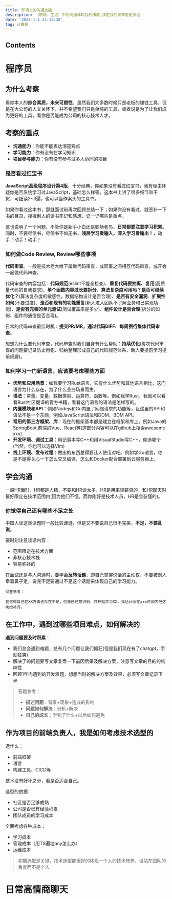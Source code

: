 ```yaml
---
title: 职场上的沟通技能
description: （职场、生活）中的沟通体现我的情商,决定我的未来能走多远
date: '2024-1-1 22:12:30'
tag: 计算机
---
```


## Contents

# 程序员

## 为什么考察

看你本人的**综合素质，未来可塑性**。虽然我们大多数时候只是老板的赚钱工具，但是在大公司的人文关怀下，并不希望我们只是单纯的工具，或者说是为了让我们成为更好的工具，看你是否能成为公司的核心技术人才。

## 考察的重点

- **沟通能力**：你能不能表达清楚观点
- **学习能力**：你有没有在学习知识
- **项目参与能力**：你有没有参与过多人协同的项目

### 是否看过红宝书

**JavaScript高级程序设计第4版**，十分经典，你如果没有看过红宝书，我有理由怀疑你是否系统学习过JavaScript，基础怎么样等。这本书上讲了很多细节和干货，可细读2~3遍，也可以当作案头的工具书。

如果你看过这本书，那就面试前再次回顾总结一下；如果你没有看过，就恶补一下书的目录，搜搜别人的读书笔记和感想，记一记哪些是重点。

这也说明了一个问题，不管你是新手小白还是职场老鸟，**日常都要注意学习积累**。同时，不要尽信书，尽信书不如无书，**浅层学习看输入，深入学习看输出！**，动手！动手！动手！

### 如何做Code Review, Review哪些事项

**代码审查**。一般是技术老大给下属做代码审查，或同事之间相互代码审查，或开会一起做代码审查。

代码审查的内容包括：**代码规范**(eslint不能全检查)、**重复代码要抽离、复用**(高质量代码的自我要求)、**单个函数内容过长要拆分**、**算法复杂度可用吗？是否可继续优化？**(算法复杂度的敏感性，数据结构设计是否合理)、**是否有安全漏洞**、**扩展性如何**(不要过度)、**是否和现有的功能重复**(新人进入团队不了解业务和已实现功能)、**是否有完善的单元测试**(测试覆盖率是多少)、**组件设计是否合理**(拆分的如何、组件的通信是否合理)。

日常的代码审查最佳时机：**提交PR/MR，通过代码DIFF**、**每周例行集体代码审查**。

想想为什么要代码审查，代码审查对我们自身有什么帮助：**持续优化**(每次代码审查的问题要记录防止再犯、归纳整理形成自己的代码规范体系、新人要提前学习提前规避)。

### 如何学习一门新语言，应该要考虑哪些方面

- **优势和应用场景**：如我要学习Rust语言，它有什么优势和其他语言相比，这门语言为什么存在，为了什么业务场景而生。
- **语法**：常量、变量、数据类型、运算符、函数等。例如我学Rust，我就可以看看Rust社区翻译的官方书籍，看看这门语言的语法是怎样写的。
- **内置模块和API**：例如Nodejs和Go内置了网络请求的功能等，且这里的API和语法不是一个东西，例如JavaScript语法和DOM、BOM API。
- **常用的第三方框架、库**：现在的框架基本都是建立在框架和库上。例如Java的SpringBoot,前端的Vue、React等(这部分内容可以在github上搜索awesome xxx)
- **开发环境、调试工具**：用记事本写C++和用VisualStudio写C++，你选哪个(当然，你也可以选择Vim)
- **线上环境、发布过程**：做出的东西总得要让人使用对吧。例如学Go语言，你是不是得关心一下怎么交叉编译，怎么和Docker配合部署到云服务器上。

## 学会沟通

一般HR面时，HR都是人精，不要和HR谈太多，HR是用来谈薪资的，和HR聊天时最好限定在技术范围内(因为他们不懂，而你刚好是技术人员，HR是会装懂的)。

### 你觉得自己还有哪些不足之处

中国人谈这类话题时一般比较谦逊，但是又不要说自己很不完美，**不足，不要乱说**。

要时刻注意谈话内容：
- 范围限定在技术方面
- 非核心技术栈
- 容易弥补的

在面试还是与人沟通时，要学会**反转话题**，即自己掌握说话的主动权，不要被别人牵着鼻子走，说完不足要通过不足这个话题来体现自己的学习能力。

```
回答参考：

我觉得自己在XX方面还存在不足，但我已经意识到，并开始学习XX，我估计会在xxx时间内把这块给补齐。
```

## 在工作中，遇到过哪些项目难点，如何解决的

**遇到问题要及时积累**：
- 我们总会遇到难题，总有几个问题让我们抓狂(但是我们现在有了chatgpt，手动狂笑)
- 解决了的问题要写文章复盘一下前因后果及解决方案，注意写文章的目的的纯粹性
- 回顾1年内遇到的开发难题，想想当时的解决方案及效果，必须写文章记录下来

> 答题参考：  
> - **描述问题**：背景+现象+造成的影响
> - **问题如何解决**：分析+解决
> - **自己的成长**：学到了什么+以后如何避免

## 作为项目的前端负责人，我是如何考虑技术选型的

选什么：
- 前端框架
- 语言
- 构建工具、CICD等

技术没有好坏之分，看是否适合自己。

选型的依据：
- 社区是否足够成熟
- 公司是否已有经验积累
- 团队成员的学习成本

全面考虑各种成本：
- 学习成本
- 管理成本（用TS遍地any怎么办）
- 运维成本

> 初期选型是关键，技术选型能很好的体现一个人的技术修养，请站在团队的角度而不是个人

# 日常高情商聊天
